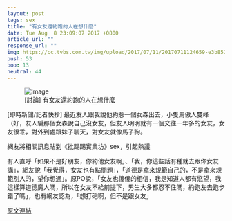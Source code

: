 ```yaml
---
layout: post
tags: sex
title: "有女友還約跑的人在想什麼"
date: Tue Aug  8 23:09:07 2017 +0800
article_url: ""
response_url: ""
img: https://cc.tvbs.com.tw/img/upload/2017/07/11/20170711124659-e3b852dd.jpg
push: 53
boo: 13
neutral: 44
---
```


<figure>
<img src="https://cc.tvbs.com.tw/img/upload/2017/07/11/20170711124659-e3b852dd.jpg" alt="image">
<figcaption>
[討論] 有女友還約跑的人在想什麼
</figcaption>
</figure>



[即時新聞/記者快抄] 最近友人跟我說他約惹一個女森出去，小隻馬傲人雙峰（好，友人騙那個女森說自己沒女友，但友人明明就有一個交往一年多的女友，女友很乖，對外到處跟妹子聊天，對女友就像馬子狗。

網友將相關訊息貼到《批踢踢實業坊》sex，引起熱議

有人直呼「如果不是好朋友，你約他女友啊」、「我，你這些話有種就去跟你女友講」，網友說「我覺得，女友也有點問題」，「道德是拿來規範自己的，不是拿來規範別人的，望你想通」。原PO說，「女友也傻傻的相信，我是知道人都有慾望，我這樣算道德魔人嗎，所以在女友不給前提下，男生大多都忍不住嗎，約跑友去跑步錯了嗎」，也有網友認為，「想打砲啊，但不是跟女友」

<a href = "https://www.ptt.cc/bbs/sex/M.1502204949.A.C04.html">原文連結</a>

